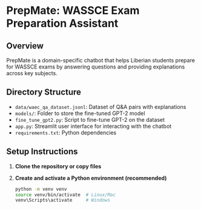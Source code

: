 # PrepMate: WASSCE Exam Preparation Assistant

## Overview
PrepMate is a domain-specific chatbot that helps Liberian students prepare for WASSCE exams by answering questions and providing explanations across key subjects.

## Directory Structure
- `data/waec_qa_dataset.jsonl`: Dataset of Q&A pairs with explanations
- `models/`: Folder to store the fine-tuned GPT-2 model
- `fine_tune_gpt2.py`: Script to fine-tune GPT-2 on the dataset
- `app.py`: Streamlit user interface for interacting with the chatbot
- `requirements.txt`: Python dependencies

## Setup Instructions

1. **Clone the repository or copy files**

2. **Create and activate a Python environment (recommended)**
   ```bash
   python -m venv venv
   source venv/bin/activate  # Linux/Mac
   venv\Scripts\activate     # Windows
